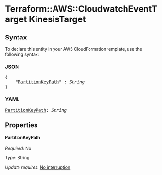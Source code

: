 # Terraform::AWS::CloudwatchEventTarget KinesisTarget

## Syntax

To declare this entity in your AWS CloudFormation template, use the following syntax:

### JSON

<pre>
{
    "<a href="#partitionkeypath" title="PartitionKeyPath">PartitionKeyPath</a>" : <i>String</i>
}
</pre>

### YAML

<pre>
<a href="#partitionkeypath" title="PartitionKeyPath">PartitionKeyPath</a>: <i>String</i>
</pre>

## Properties

#### PartitionKeyPath

_Required_: No

_Type_: String

_Update requires_: [No interruption](https://docs.aws.amazon.com/AWSCloudFormation/latest/UserGuide/using-cfn-updating-stacks-update-behaviors.html#update-no-interrupt)

